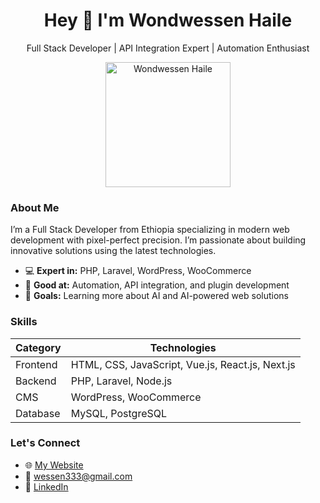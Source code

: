 <h1 align="center">Hey 👋 I'm Wondwessen Haile</h1>
<p align="center">Full Stack Developer | API Integration Expert | Automation Enthusiast</p>

<div align="center">
  <img src="https://avatars.githubusercontent.com/u/77926824?v=4" alt="Wondwessen Haile" width="200" height="200" />
</div>

### About Me
I’m a Full Stack Developer from Ethiopia specializing in modern web development with pixel-perfect precision. I’m passionate about building innovative solutions using the latest technologies.

- 💻 **Expert in:** PHP, Laravel, WordPress, WooCommerce
- 🔧 **Good at:** Automation, API integration, and plugin development
- 🎯 **Goals:** Learning more about AI and AI-powered web solutions

### Skills
| **Category**       | **Technologies**                                    |
|--------------------|----------------------------------------------------|
| Frontend           | HTML, CSS, JavaScript, Vue.js, React.js, Next.js    |
| Backend            | PHP, Laravel, Node.js                              |
| CMS                | WordPress, WooCommerce                             |
| Database           | MySQL, PostgreSQL                                  |

### Let's Connect
- 🌐 [My Website](https://wondwessenhaileinnovates.net/)
- 📧 wessen333@gmail.com
- 💼 [LinkedIn](https://www.linkedin.com/in/wondwessen-haile-769717209/)
